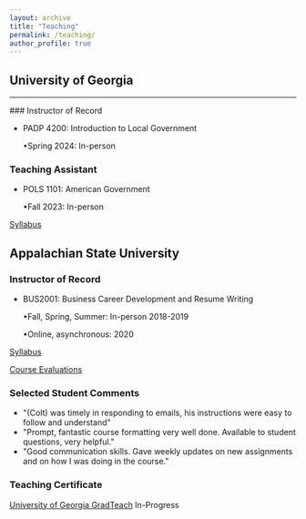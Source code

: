```yaml
---
layout: archive
title: "Teaching"
permalink: /teaching/
author_profile: true
---
```


## University of Georgia
<hr>
### Instructor of Record

- PADP 4200: Introduction to Local Government

  •Spring 2024: In-person

### Teaching Assistant

- POLS 1101: American Government

  •Fall 2023: In-person

[Syllabus](/files/POLS1101Syllabus.pdf)

## Appalachian State University 
### Instructor of Record
- BUS2001: Business Career Development and Resume Writing 

  •Fall, Spring, Summer: In-person 2018-2019   
  
  •Online, asynchronous: 2020 

[Syllabus](/files/BUS2001Syllabus.pdf)

[Course Evaluations](/files/evaluation.pdf)

### Selected Student Comments

- "(Colt) was timely in responding to emails, his instructions were easy to follow and understand"
- "Prompt, fantastic course formatting very well done. Available to student questions, very helpful."
- "Good communication skills. Gave weekly updates on new assignments and on how I was doing in the course."



### Teaching Certificate

[University of Georgia GradTeach](https://www.ctl.uga.edu/grad-student/programs/certificate/) In-Progress




